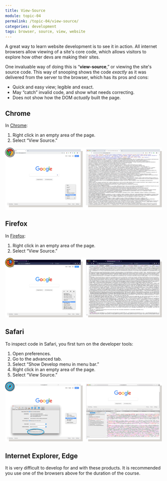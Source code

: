 ```yaml
---
title: View-Source
module: topic-04
permalink: /topic-04/view-source/
categories: development
tags: browser, source, view, website
---
```


<div class="divider-heading"></div>


A great way to learn website development is to see it in action. All internet browsers allow viewing of a site's core code, which allows visitors to explore how other devs are making their sites.

One invaluable way of doing this is “**view-source**,” or viewing the site's source code. This way of snooping shows the code _exactly_ as it was delivered from the server to the browser, which has its pros and cons:

<ul class="pros-and-cons">
  <li class="icon-pro">Quick and easy view; legible and exact.</li>
  <li class="icon-pro">May “catch” invalid code, and show what needs correcting.</li>
  <li class="icon-con">Does not show how the DOM <i>actually</i> built the page.</li>
</ul>

## Chrome
In <a href="https://www.google.com/chrome/" target="_blank">Chrome</a>:
1. Right click in an empty area of the page.
2. Select “View Source.”

<img src="../img/chrome-view-source.png" alt="using the view source feature in Chrome" title="View Source in Chrome" />


<div class="divider-pg"></div>


## Firefox
In <a href="https://www.mozilla.org/en-US/firefox/new/" target="_blank">Firefox</a>:
1. Right click in an empty area of the page.
2. Select “View Source.”

<img src="../img/firefox-view-source.png" alt="using the view source feature in Firefox" title="View Source in Firefox" />


<div class="divider-pg"></div>


## Safari
To inspect code in Safari, you first turn on the developer tools:
1. Open preferences.
2. Go to the advanced tab.
3. Select “Show Develop menu in menu bar.”
4. Right click in an empty area of the page.
5. Select “View Source.”

<img src="../img/safari-view-source.png" alt="using the view source feature in Safari" title="View Source in Safari" />


<div class="divider-pg"></div>


## Internet Explorer, Edge

It is very difficult to develop for and with these products. It is recommended you use one of the browsers above for the duration of the course.
